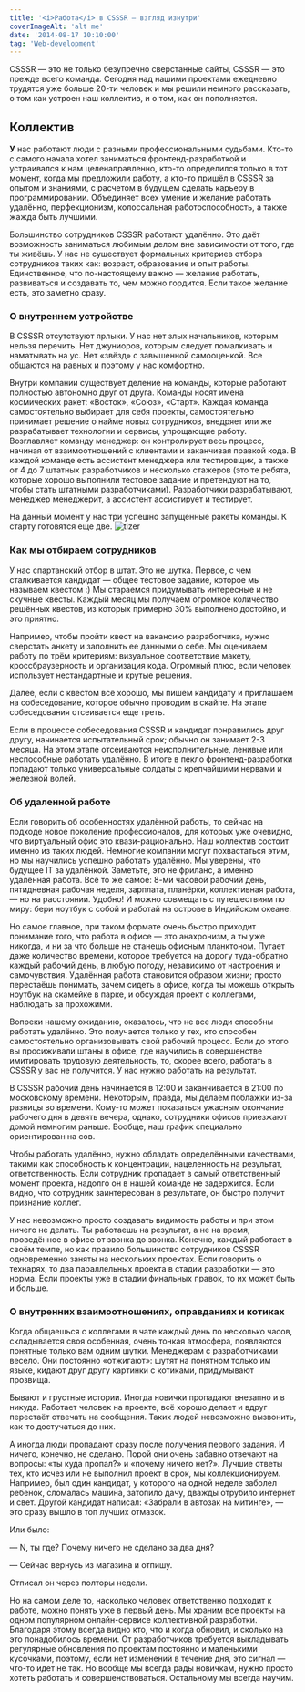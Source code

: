 ```yaml
---
title: '<i>Работа</i> в CSSSR — взгляд изнутри'
coverImageAlt: 'alt me'
date: '2014-08-17 10:10:00'
tag: 'Web-development'
---
```


<Subtitle>
  CSSSR — это не только безупречно сверстанные сайты, CSSSR — это прежде всего команда. Сегодня над нашими проектами ежедневно трудятся уже больше 20-ти человек и мы решили немного рассказать, о том как устроен наш коллектив, и о том, как он пополняется.
</Subtitle>

## Коллектив

**У** нас работают люди с разными профессиональными судьбами. Кто-то с самого начала хотел заниматься фронтенд-разработкой и устраивался к нам целенаправленно, кто-то определился только в тот момент, когда мы предложили работу, а кто-то пришёл в CSSSR за опытом и знаниями, с расчетом в будущем сделать карьеру в программировании. Объединяет всех умение и желание работать удалённо, перфекционизм, колоссальная работоспособность, а также жажда быть лучшими.

Большинство сотрудников CSSSR работают удалённо. Это даёт возможность заниматься любимым делом вне зависимости от того, где ты живёшь. У нас не существует формальных критериев отбора сотрудников таких как: возраст, образование и опыт работы. Единственное, что по-настоящему важно — желание работать, развиваться и создавать то, чем можно гордится. Если такое желание есть, это заметно сразу.

### О внутреннем устройстве

В CSSSR отсутствуют ярлыки. У нас нет злых начальников, которым нельзя перечить. Нет джуниоров, которым следует помалкивать и наматывать на ус. Нет «звёзд» с завышенной самооценкой. Все общаются на равных и поэтому у нас комфортно.

Внутри компании существует деление на команды, которые работают полностью автономно друг от друга. Команды носят имена космических ракет: «Восток», «Союз», «Старт». Каждая команда самостоятельно выбирает для себя проекты, самостоятельно принимает решение о найме новых сотрудников, внедряет или же разрабатывает технологии и сервисы, упрощающие работу. Возглавляет команду менеджер: он контролирует весь процесс, начиная от взаимоотношений с клиентами и заканчивая правкой кода. В каждой команде есть ассистент менеджера или тестировщик, а также от 4 до 7 штатных разработчиков и несколько стажеров (это те ребята, которые хорошо выполнили тестовое задание и претендуют на то, чтобы стать штатными разработчиками). Разработчики разрабатывают, менеджер менеджерит, а ассистент ассистирует и тестирует.

На данный момент у нас три успешно запущенные ракеты команды. К старту готовятся еще две.
![tizer](/images/csssr_hr_sparta.png)

### Как мы отбираем сотрудников

У нас спартанский отбор в штат. Это не шутка. Первое, с чем сталкивается кандидат — общее тестовое задание, которое мы называем квестом :) Мы стараемся придумывать интересные и не скучные квесты. Каждый месяц мы получаем огромное количество решённых квестов, из которых примерно 30% выполнено достойно, и это приятно.

Например, чтобы пройти квест на вакансию разработчика, нужно сверстать анкету и заполнить ее данными о себе. Мы оцениваем работу по трём критериям: визуальное соответствие макету, кроссбраузерность и организация кода. Огромный плюс, если человек использует нестандартные и крутые решения.

Далее, если с квестом всё хорошо, мы пишем кандидату и приглашаем на собеседование, которое обычно проводим в скайпе. На этапе собеседования отсеивается еще треть.

Если в процессе собеседования CSSSR и кандидат понравились друг другу, начинается испытательный срок; обычно он занимает 2-3 месяца. На этом этапе отсеиваются неисполнительные, ленивые или неспособные работать удалённо. В итоге в пекло фронтенд-разработки попадают только универсальные солдаты с крепчайшими нервами и железной волей.

### Об удаленной работе

Если говорить об особенностях удалённой работы, то сейчас на подходе новое поколение профессионалов, для которых уже очевидно, что виртуальный офис это квази-рационально. Наш коллектив состоит именно из таких людей. Немногие компании могут похвастаться этим, но мы научились успешно работать удалённо. Мы уверены, что будущее IT за удалёнкой. Заметьте, это не фриланс, а именно удалённая работа. Всё то же самое: 8-ми часовой рабочий день, пятидневная рабочая неделя, зарплата, планёрки, коллективная работа, — но на расстоянии. Удобно! И можно совмещать с путешествиям по миру: бери ноутбук с собой и работай на острове в Индийском океане.

Но самое главное, при таком формате очень быстро приходит понимание того, что работа в офисе — это анахронизм, а ты уже никогда, и ни за что больше не станешь офисным планктоном. Пугает даже количество времени, которое требуется на дорогу туда-обратно каждый рабочий день, в любую погоду, независимо от настроения и самочувствия. Удалённая работа становится образом жизни; просто перестаёшь понимать, зачем сидеть в офисе, когда ты можешь открыть ноутбук на скамейке в парке, и обсуждая проект с коллегами, наблюдать за прохожими.

Вопреки нашему ожиданию, оказалось, что не все люди способны работать удалённо. Это получается только у тех, кто способен самостоятельно организовывать свой рабочий процесс. Если до этого вы просиживали штаны в офисе, где научились в совершенстве имитировать трудовую деятельность, то, скорее всего, работать в CSSSR у вас не получится. У нас нужно работать на результат.

В CSSSR рабочий день начинается в 12:00 и заканчивается в 21:00 по московскому времени. Некоторым, правда, мы делаем поблажки из-за разницы во времени. Кому-то может показаться ужасным окончание рабочего дня в девять вечера, однако, сотрудники офисов приезжают домой немногим раньше. Вообще, наш график специально ориентирован на сов.

Чтобы работать удалённо, нужно обладать определёнными качествами, такими как способность к концентрации, нацеленность на результат, ответственность. Если сотрудник пропадает в самый ответственный момент проекта, надолго он в нашей команде не задержится. Если видно, что сотрудник заинтересован в результате, он быстро получит признание коллег.

У нас невозможно просто создавать видимость работы и при этом ничего не делать. Ты работаешь на результат, а не на время, проведённое в офисе от звонка до звонка. Конечно, каждый работает в своём темпе, но как правило большинство сотрудников CSSSR одновременно заняты на нескольких проектах. Если говорить о технарях, то два параллельных проекта в стадии разработки — это норма. Если проекты уже в стадии финальных правок, то их может быть и больше.

### О внутренних взаимоотношениях, оправданиях и котиках

Когда общаешься с коллегами в чате каждый день по несколько часов, складывается своя особенная, очень тонкая атмосфера, появляются понятные только вам одним шутки. Менеджерам с разработчиками весело. Они постоянно «отжигают»: шутят на понятном только им языке, кидают друг другу картинки с котиками, придумывают прозвища.

Бывают и грустные истории. Иногда новички пропадают внезапно и в никуда. Работает человек на проекте, всё хорошо делает и вдруг перестаёт отвечать на сообщения. Таких людей невозможно вызвонить, как-то достучаться до них.

А иногда люди пропадают сразу после получения первого задания. И ничего, конечно, не сделано. Порой они очень забавно отвечают на вопросы: «ты куда пропал?» и «почему ничего нет?». Лучшие ответы тех, кто исчез или не выполнил проект в срок, мы коллекционируем. Например, был один кандидат, у которого на одной неделе заболел ребенок, сломалась машина, затопило дачу, дважды отрубило интернет и свет. Другой кандидат написал: «Забрали в автозак на митинге», — это сразу вышло в топ лучших отмазок.

Или было:
<Note>
  <p>
    — N, ты где? Почему ничего не сделано за два дня?
  </p>

  <p>
    — Сейчас вернусь из магазина и отпишу.
  </p>
<Note>

Отписал он через полторы недели.

Но на самом деле то, насколько человек ответственно подходит к работе, можно понять уже в первый день. Мы храним все проекты на одном популярном онлайн-сервисе коллективной разработки. Благодаря этому всегда видно кто, что и когда обновил, и сколько на это понадобилось времени. От разработчиков требуется выкладывать регулярные обновления по проектам постоянно и маленькими кусочками, поэтому, если нет изменений в течение дня, это сигнал — что-то идет не так. Но вообще мы всегда рады новичкам, нужно просто хотеть работать и совершенствоваться. Остальному мы всегда научим.
